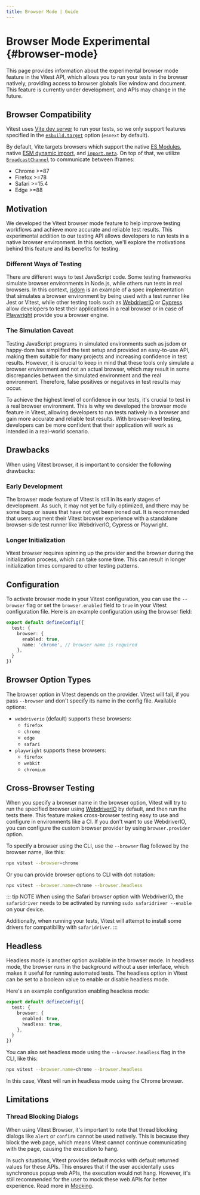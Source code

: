 ```yaml
---
title: Browser Mode | Guide
---
```


# Browser Mode <Badge type="warning">Experimental</Badge> {#browser-mode}

This page provides information about the experimental browser mode feature in the Vitest API, which allows you to run your tests in the browser natively, providing access to browser globals like window and document. This feature is currently under development, and APIs may change in the future.

## Browser Compatibility

Vitest uses [Vite dev server](https://vitejs.dev/guide/#browser-support) to run your tests, so we only support features specified in the [`esbuild.target`](https://vitejs.dev/config/shared-options.html#esbuild) option (`esnext` by default).

By default, Vite targets browsers which support the native [ES Modules](https://caniuse.com/es6-module), native [ESM dynamic import](https://caniuse.com/es6-module-dynamic-import), and [`import.meta`](https://caniuse.com/mdn-javascript_operators_import_meta). On top of that, we utilize [`BroadcastChannel`](https://caniuse.com/?search=BroadcastChannel) to communicate between iframes:

- Chrome >=87
- Firefox >=78
- Safari >=15.4
- Edge >=88

## Motivation

We developed the Vitest browser mode feature to help improve testing workflows and achieve more accurate and reliable test results. This experimental addition to our testing API allows developers to run tests in a native browser environment. In this section, we'll explore the motivations behind this feature and its benefits for testing.

### Different Ways of Testing

There are different ways to test JavaScript code. Some testing frameworks simulate browser environments in Node.js, while others run tests in real browsers. In this context, [jsdom](https://www.npmjs.com/package/jsdom) is an example of a spec implementation that simulates a browser environment by being used with a test runner like Jest or Vitest, while other testing tools such as [WebdriverIO](https://webdriver.io/) or [Cypress](https://www.cypress.io/) allow developers to test their applications in a real browser or in case of [Playwright](https://playwright.dev/) provide you a browser engine.

### The Simulation Caveat

Testing JavaScript programs in simulated environments such as jsdom or happy-dom has simplified the test setup and provided an easy-to-use API, making them suitable for many projects and increasing confidence in test results. However, it is crucial to keep in mind that these tools only simulate a browser environment and not an actual browser, which may result in some discrepancies between the simulated environment and the real environment. Therefore, false positives or negatives in test results may occur.

To achieve the highest level of confidence in our tests, it's crucial to test in a real browser environment. This is why we developed the browser mode feature in Vitest, allowing developers to run tests natively in a browser and gain more accurate and reliable test results. With browser-level testing, developers can be more confident that their application will work as intended in a real-world scenario.

## Drawbacks

When using Vitest browser, it is important to consider the following drawbacks:

### Early Development

The browser mode feature of Vitest is still in its early stages of development. As such, it may not yet be fully optimized, and there may be some bugs or issues that have not yet been ironed out. It is recommended that users augment their Vitest browser experience with a standalone browser-side test runner like WebdriverIO, Cypress or Playwright.

### Longer Initialization

Vitest browser requires spinning up the provider and the browser during the initialization process, which can take some time. This can result in longer initialization times compared to other testing patterns.

## Configuration

To activate browser mode in your Vitest configuration, you can use the `--browser` flag or set the `browser.enabled` field to `true` in your Vitest configuration file. Here is an example configuration using the browser field:

```ts
export default defineConfig({
  test: {
    browser: {
      enabled: true,
      name: 'chrome', // browser name is required
    },
  }
})
```

## Browser Option Types

The browser option in Vitest depends on the provider. Vitest will fail, if you pass `--browser` and don't specify its name in the config file. Available options:

- `webdriverio` (default) supports these browsers:
  - `firefox`
  - `chrome`
  - `edge`
  - `safari`
- `playwright` supports these browsers:
  - `firefox`
  - `webkit`
  - `chromium`

## Cross-Browser Testing

When you specify a browser name in the browser option, Vitest will try to run the specified browser using [WebdriverIO](https://webdriver.io/) by default, and then run the tests there. This feature makes cross-browser testing easy to use and configure in environments like a CI. If you don't want to use WebdriverIO, you can configure the custom browser provider by using `browser.provider` option.

To specify a browser using the CLI, use the `--browser` flag followed by the browser name, like this:

```sh
npx vitest --browser=chrome
```

Or you can provide browser options to CLI with dot notation:

```sh
npx vitest --browser.name=chrome --browser.headless
```

::: tip NOTE
When using the Safari browser option with WebdriverIO, the `safaridriver` needs to be activated by running `sudo safaridriver --enable` on your device.

Additionally, when running your tests, Vitest will attempt to install some drivers for compatibility with `safaridriver`.
:::

## Headless

Headless mode is another option available in the browser mode. In headless mode, the browser runs in the background without a user interface, which makes it useful for running automated tests. The headless option in Vitest can be set to a boolean value to enable or disable headless mode.

Here's an example configuration enabling headless mode:

```ts
export default defineConfig({
  test: {
    browser: {
      enabled: true,
      headless: true,
    },
  }
})
```

You can also set headless mode using the `--browser.headless` flag in the CLI, like this:

```sh
npx vitest --browser.name=chrome --browser.headless
```

In this case, Vitest will run in headless mode using the Chrome browser.

## Limitations

### Thread Blocking Dialogs

When using Vitest Browser, it's important to note that thread blocking dialogs like `alert` or `confirm` cannot be used natively. This is because they block the web page, which means Vitest cannot continue communicating with the page, causing the execution to hang.

In such situations, Vitest provides default mocks with default returned values for these APIs. This ensures that if the user accidentally uses synchronous popup web APIs, the execution would not hang. However, it's still recommended for the user to mock these web APIs for better experience. Read more in [Mocking](/guide/mocking).
